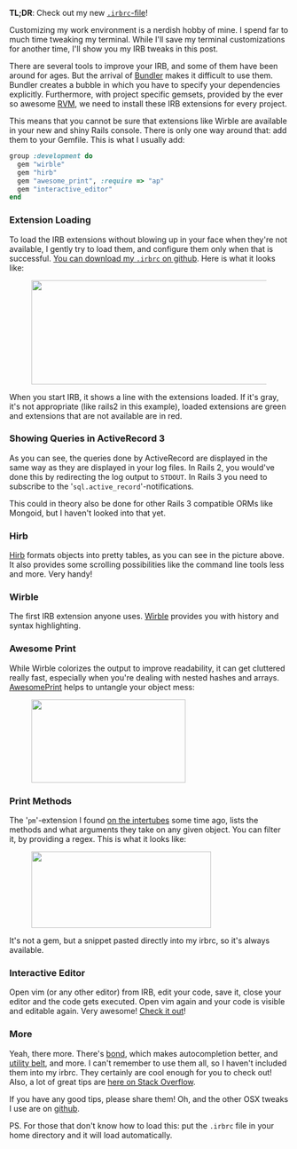 **TL;DR**: Check out my new [`.irbrc`-file](http://github.com/iain/osx_settings/blob/master/.irbrc)!

Customizing my work environment is a nerdish hobby of mine. I spend far to much time tweaking my
terminal. While I'll save my terminal customizations for another time, I'll show you my IRB tweaks
in this post.

There are several tools to improve your IRB, and some of them have been around for ages. But the
arrival of [Bundler](http://gembundler.com/) makes it difficult to use them. Bundler creates a
bubble in which you have to specify your dependencies explicitly. Furthermore, with project specific
gemsets, provided by the ever so awesome [RVM](http://rvm.beginrescueend.com/), we need to install
these IRB extensions for every project.

This means that you cannot be sure that extensions like Wirble are available in your new and shiny
Rails console. There is only one way around that: add them to your Gemfile. This is what I usually
add:

``` ruby
group :development do
  gem "wirble"
  gem "hirb"
  gem "awesome_print", :require => "ap"
  gem "interactive_editor"
end
```

### Extension Loading

To load the IRB extensions without blowing up in your face when they're not available, I gently try
to load them, and configure them only when that is successful. [You can download my `.irbrc` on
github](http://github.com/iain/osx_settings/blob/master/.irbrc). Here is what it looks like:

<figure class="ir_black"><img src="/irb.png" alt="" title="irb" width="737" height="188"></figure>

When you start IRB, it shows a line with the extensions loaded. If it's gray, it's not appropriate
(like rails2 in this example), loaded extensions are green and extensions that are not available are
in red.

### Showing Queries in ActiveRecord 3

As you can see, the queries done by ActiveRecord are displayed in the same way as they are displayed
in your log files. In Rails 2, you would've done this by redirecting the log output to `STDOUT`. In
Rails 3 you need to subscribe to the '`sql.active_record`'-notifications.

This could in theory also be done for other Rails 3 compatible ORMs like Mongoid, but I haven't
looked into that yet.

### Hirb

[Hirb](http://tagaholic.me/hirb/) formats objects into pretty tables, as you can see in the picture
above. It also provides some scrolling possibilities like the command line tools less and more. Very
handy!

### Wirble

The first IRB extension anyone uses. [Wirble](http://pablotron.org/software/wirble/) provides you
with history and syntax highlighting.

### Awesome Print

While Wirble colorizes the output to improve readability, it can get cluttered
really fast, especially when you're dealing with nested hashes and arrays.
[AwesomePrint](http://github.com/michaeldv/awesome_print) helps to untangle your object mess:

<figure class="ir_black"><img src="/awesomeprint.png" alt="" title="awesomeprint" width="278"
height="150"></figure>

### Print Methods

The '`pm`'-extension I found [on the intertubes](http://snippets.dzone.com/posts/show/2916) some
time ago, lists the methods and what arguments they take on any given object. You can filter it, by
providing a regex. This is what it looks like:

<figure class="ir_black"><img src="/pm.png" alt="" title="pm" width="324" height="138"></figure>

It's not a gem, but a snippet pasted directly into my irbrc, so it's always available.

### Interactive Editor

Open vim (or any other editor) from IRB, edit your code, save it, close your editor and the code
gets executed. Open vim again and your code is visible and editable again. Very awesome! [Check it
out](http://github.com/jberkel/interactive_editor)!

### More

Yeah, there more. There's
[bond](http://tagaholic.me/2009/07/16/bond-from-irb-with-completion-love.html), which
makes autocompletion better, and [utility belt](http://utilitybelt.rubyforge.org/), and
more. I can't remember to use them all, so I haven't included them into my irbrc. They
certainly are cool enough for you to check out! Also, a lot of great tips are [here on Stack
Overflow](http://stackoverflow.com/questions/123494/whats-your-favourite-irb-trick).

If you have any good tips, please share them! Oh, and the other OSX tweaks I use are on
[github](http://github.com/iain/osx_settings).

PS. For those that don't know how to load this: put the `.irbrc` file in your home directory and it
will load automatically.
